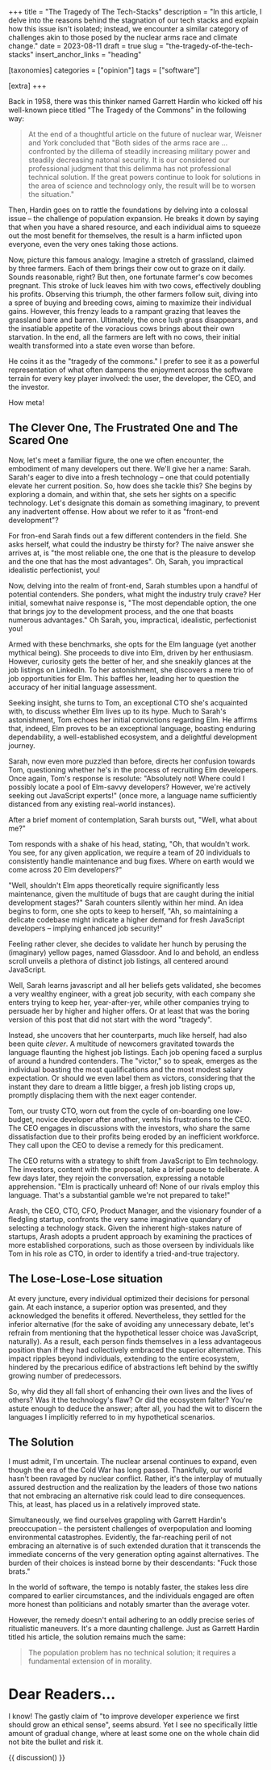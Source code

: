 +++
title = "The Tragedy of The Tech-Stacks"
description = "In this article, I delve into the reasons behind the stagnation of our tech stacks and explain how this issue isn't isolated; instead, we encounter a similar category of challenges akin to those posed by the nuclear arms race and climate change."
date = 2023-08-11
draft = true
slug = "the-tragedy-of-the-tech-stacks"
insert_anchor_links = "heading"

[taxonomies]
categories = ["opinion"]
tags  = ["software"]

[extra]
+++

Back in 1958, there was this thinker named Garrett Hardin who kicked off his well-known piece titled "The Tragedy of the Commons" in the following way: 
> At the end of a thoughtful article on the future of nuclear war, Weisner and York concluded that "Both sides of the arms race are ... confronted by the dillema of steadily increasing military power and steadily decreasing natonal security. It is our considered our professional judgment that this delimma has not professional technical solution. If the great powers continue to look for solutions in the area of science and technology only, the result will be to worsen the situation."

Then, Hardin goes on to rattle the foundations by delving into a colossal issue – the challenge of population expansion. He breaks it down by saying that when you have a shared resource, and each individual aims to squeeze out the most benefit for themselves, the result is a harm inflicted upon everyone, even the very ones taking those actions.


Now, picture this famous analogy. Imagine a stretch of grassland, claimed by three farmers. Each of them brings their cow out to graze on it daily. Sounds reasonable, right? But then, one fortunate farmer's cow becomes pregnant. This stroke of luck leaves him with two cows, effectively doubling his profits. Observing this triumph, the other farmers follow suit, diving into a spree of buying and breeding cows, aiming to maximize their individual gains. However, this frenzy leads to a rampant grazing that leaves the grassland bare and barren. Ultimately, the once lush grass disappears, and the insatiable appetite of the voracious cows brings about their own starvation. In the end, all the farmers are left with no cows, their initial wealth transformed into a state even worse than before.

He coins it as the "tragedy of the commons." I prefer to see it as a powerful representation of what often dampens the enjoyment across the software terrain for every key player involved: the user, the developer, the CEO, and the investor.

How meta!


## The Clever One, The Frustrated One and The Scared One 

Now, let's meet a familiar figure, the one we often encounter, the embodiment of many developers out there. We'll give her a name: Sarah. Sarah's eager to dive into a fresh technology – one that could potentially elevate her current position. So, how does she tackle this? She begins by exploring a domain, and within that, she sets her sights on a specific technology. Let's designate this domain as something imaginary, to prevent any inadvertent offense. How about we refer to it as "front-end development"?

For fron-end Sarah finds out a few different contenders in the field. She asks herself, what could the industry be thirsty for? The naive answer she arrives at, is "the most reliable one, the one that is the pleasure to develop and the one that has the most advantages". Oh, Sarah, you impractical idealistic perfectionist, you! 

Now, delving into the realm of front-end, Sarah stumbles upon a handful of potential contenders. She ponders, what might the industry truly crave? Her initial, somewhat naive response is, "The most dependable option, the one that brings joy to the development process, and the one that boasts numerous advantages." Oh Sarah, you, impractical, idealistic, perfectionist you!

Armed with these benchmarks, she opts for the Elm language (yet another mythical being). She proceeds to dive into Elm, driven by her enthusiasm. However, curiosity gets the better of her, and she sneakily glances at the job listings on LinkedIn. To her astonishment, she discovers a mere trio of job opportunities for Elm. This baffles her, leading her to question the accuracy of her initial language assessment.

Seeking insight, she turns to Tom, an exceptional CTO she's acquainted with, to discuss whether Elm lives up to its hype. Much to Sarah's astonishment, Tom echoes her initial convictions regarding Elm. He affirms that, indeed, Elm proves to be an exceptional language, boasting enduring dependability, a well-established ecosystem, and a delightful development journey.


Sarah, now even more puzzled than before, directs her confusion towards Tom, questioning whether he's in the process of recruiting Elm developers. Once again, Tom's response is resolute: "Absolutely not! Where could I possibly locate a pool of Elm-savvy developers? However, we're actively seeking out JavaScript experts!" (once more, a language name sufficiently distanced from any existing real-world instances).

After a brief moment of contemplation, Sarah bursts out, "Well, what about me?"


Tom responds with a shake of his head, stating, "Oh, that wouldn't work. You see, for any given application, we require a team of 20 individuals to consistently handle maintenance and bug fixes. Where on earth would we come across 20 Elm developers?"

"Well, shouldn't Elm apps theoretically require significantly less maintenance, given the multitude of bugs that are caught during the initial development stages?" Sarah counters silently within her mind. An idea begins to form, one she opts to keep to herself, "Ah, so maintaining a delicate codebase might indicate a higher demand for fresh JavaScript developers – implying enhanced job security!"

Feeling rather clever, she decides to validate her hunch by perusing the (imaginary) yellow pages, named Glassdoor. And lo and behold, an endless scroll unveils a plethora of distinct job listings, all centered around JavaScript.


Well, Sarah learns javascript and all her beliefs gets validated, she becomes a very wealthy engineer, with a great job security, with each company she enters trying to keep her, year-after-yer, while other companies trying to persuade her by higher and higher offers. Or at least that was the boring version of this post that did not start with the word "tragedy". 

Instead, she uncovers that her counterparts, much like herself, had also been quite *clever*. A multitude of newcomers gravitated towards the language flaunting the highest job listings. Each job opening faced a surplus of around a hundred contenders. The "victor," so to speak, emerges as the individual boasting the most qualifications and the most modest salary expectation. Or should we even label them as victors, considering that the instant they dare to dream a little bigger, a fresh job listing crops up, promptly displacing them with the next eager contender.

Tom, our trusty CTO, worn out from the cycle of on-boarding one low-budget, novice developer after another, vents his frustrations to the CEO. The CEO engages in discussions with the investors, who share the same dissatisfaction due to their profits being eroded by an inefficient workforce. They call upon the CEO to devise a remedy for this predicament.

The CEO returns with a strategy to shift from JavaScript to Elm technology. The investors, content with the proposal, take a brief pause to deliberate. A few days later, they rejoin the conversation, expressing a notable apprehension. "Elm is practically unheard of! None of our rivals employ this language. That's a substantial gamble we're not prepared to take!"


Arash, the CEO, CTO, CFO, Product Manager, and the visionary founder of a fledgling startup, confronts the very same imaginative quandary of selecting a technology stack.
Given the inherent high-stakes nature of startups, Arash adopts a prudent approach by examining the practices of more established corporations, such as those overseen by individuals like Tom in his role as CTO, in order to identify a tried-and-true trajectory.

## The Lose-Lose-Lose situation

At every juncture, every individual optimized their decisions for personal gain. At each instance, a superior option was presented, and they acknowledged the benefits it offered. Nevertheless, they settled for the inferior alternative (for the sake of avoiding any unnecessary debate, let's refrain from mentioning that the hypothetical lesser choice was JavaScript, naturally). As a result, each person finds themselves in a less advantageous position than if they had collectively embraced the superior alternative. This impact ripples beyond individuals, extending to the entire ecosystem, hindered by the precarious edifice of abstractions left behind by the swiftly growing number of predecessors.

So, why did they all fall short of enhancing their own lives and the lives of others? Was it the technology's flaw? Or did the ecosystem falter? You're astute enough to deduce the answer; after all, you had the wit to discern the languages I implicitly referred to in my hypothetical scenarios.

## The Solution 

I must admit, I'm uncertain. The nuclear arsenal continues to expand, even though the era of the Cold War has long passed. Thankfully, our world hasn't been ravaged by nuclear conflict. Rather, it's the interplay of mutually assured destruction and the realization by the leaders of those two nations that not embracing an alternative risk could lead to dire consequences. This, at least, has placed us in a relatively improved state.

Simultaneously, we find ourselves grappling with Garrett Hardin's preoccupation – the persistent challenges of overpopulation and looming environmental catastrophes. Evidently, the far-reaching peril of not embracing an alternative is of such extended duration that it transcends the immediate concerns of the very generation opting against alternatives. The burden of their choices is instead borne by their descendants: "Fuck those brats."

In the world of software, the tempo is notably faster, the stakes less dire compared to earlier circumstances, and the individuals engaged are often more honest than politicians and notably smarter than the average voter.

However, the remedy doesn't entail adhering to an oddly precise series of ritualistic maneuvers. It's a more daunting challenge. Just as Garrett Hardin titled his article, the solution remains much the same:
> The population problem has no technical solution; it requires a fundamental extension of in morality.



# Dear Readers...

I know! The gastly claim of "to improve developer experience we first should grow an ethical sense", seems absurd. 
Yet I see no specifically little amount of gradual change, where at least some one on the whole chain did not bite the bullet and risk it. 


{{ discussion() }}


